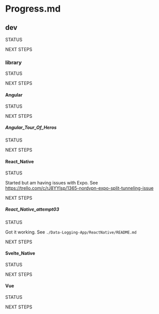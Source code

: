 # Progress.md

## dev

STATUS

NEXT STEPS

### library

STATUS

NEXT STEPS

#### Angular

STATUS

NEXT STEPS

##### Angular_Tour_Of_Heros

STATUS

NEXT STEPS

#### React_Native

STATUS

Started but am having issues with Expo. See https://trello.com/c/rJ8YYlsp/1365-nordvpn-expo-split-tunneling-issue

NEXT STEPS

##### React_Native_attempt03

STATUS

Got it working. See `./Data-Logging-App/ReactNative/README.md`

NEXT STEPS

#### Svelte_Native

STATUS

NEXT STEPS

#### Vue

STATUS

NEXT STEPS
